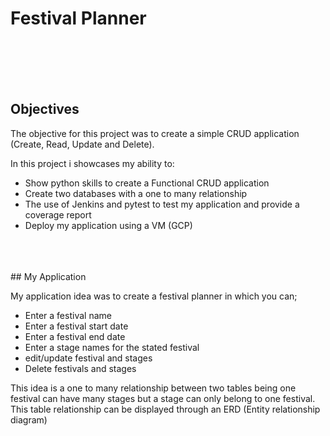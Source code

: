 # Festival Planner

<br>
<br>
<br>
<br>

## Objectives

The objective for this project was to create a simple CRUD application (Create, Read, Update and Delete).

In this project i showcases my ability to:

- Show python skills to create a Functional CRUD application
- Create two databases with a one to many relationship
 - The use of Jenkins and pytest to test my application and provide a coverage report
 - Deploy my application using a VM (GCP)
<br>
<br>
<br>
## My Application

My application idea was to create a festival planner in which you can; 

- Enter a festival name
- Enter a festival start date
- Enter a festival end date
- Enter a stage names for the stated festival
- edit/update festival and stages
- Delete festivals and stages

This idea is a one to many relationship between two tables being one festival can have many stages but a stage can only belong to one festival. This table relationship can be displayed through an ERD (Entity relationship diagram)
<br>
<br>
<br>




